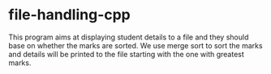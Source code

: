 # file-handling-cpp
This program aims at displaying student details to a file and they should base on whether the marks are sorted. We use merge sort to sort the marks and details will be printed to the file starting with the one with greatest marks.
